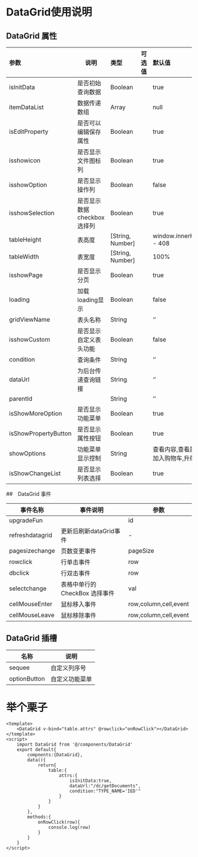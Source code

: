 # DataGrid使用说明

## DataGrid 属性

| 参数 | 说明 | 类型 | 可选值 | 默认值 |
| :--- | ---- | :--- | :----- | :----- |
|  isInitData    | 是否初始查询数据 | Boolean |        | true |
|  itemDataList    | 数据传递数组 | Array |        | null |
|  isEditProperty    | 是否可以编辑保存属性 | Boolean |        | true |
|  isshowicon    | 是否显示文件图标列 | Boolean |        | true |
|  isshowOption    | 是否显示操作列 | Boolean |        | false |
|  isshowSelection    | 是否显示数据checkbox选择列 | Boolean |        | true |
|   tableHeight   | 表高度 | [String, Number] |        | window.innerHeight - 408 |
|  tableWidth    | 表宽度 | [String, Number] |        | 100% |
|  isshowPage    | 是否显示分页 | Boolean |        | true |
| loading | 加载loading显示 | Boolean |        | false |
| gridViewName | 表头名称 | String |        | ‘’ |
| isshowCustom | 是否显示自定义表头功能 | Boolean |        | false |
| condition | 查询条件 | String |        | ‘’ |
| dataUrl | 为后台传递查询链接 | String |        | ‘’ |
| parentId |      | String |        | ‘’ |
| isShowMoreOption | 是否显示功能菜单 | Boolean |        | true |
| isShowPropertyButton | 是否显示属性按钮 | Boolean |        | true |
| showOptions | 功能菜单显示控制 | String |  | 查看内容,查看属性,加入购物车,升版 |
| isShowChangeList | 是否显示列表选择 | Boolean | | true |



##　DataGrid 事件

| 事件名称        | 事件说明                      | 参数                  |
| --------------- | ----------------------------- | --------------------- |
| upgradeFun      |                               | id                    |
| refreshdatagrid | 更新后刷新dataGrid事件        | -                     |
| pagesizechange  | 页数变更事件                  | pageSize              |
| rowclick        | 行单击事件                    | row                   |
| dbclick         | 行双击事件                    | row                   |
| selectchange    | 表格中单行的CheckBox 选择事件 | val                   |
| cellMouseEnter  | 鼠标移入事件                  | row,column,cell,event |
| cellMouseLeave  | 鼠标移除事件                  | row,column,cell,event |



##  DataGrid 插槽

| 名称         | 说明           |
| ------------ | -------------- |
| sequee       | 自定义列序号   |
| optionButton | 自定义功能菜单 |



# 举个栗子

```vue
<template>
	<DataGrid v-bind="table.attrs" @rowclick="onRowClick"></DataGrid>
</template>
<script>
    import DataGrid from '@/components/DataGrid'
    export default{
        compnents:{DataGrid},
        data(){
            return{
                table:{
                    attrs:{
                        isInitData:true,
                        dataUrl:"/dc/getDocuments",
                        condition:"TYPE_NAME='IED'"
                    }
                }
            }
        },
        methods:{
            onRowClick(row){
                console.log(row)
            }
        }
    }
</script>
```

